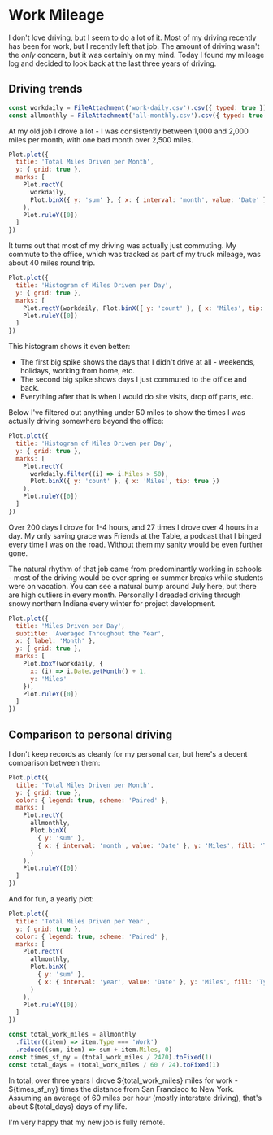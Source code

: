 # Work Mileage

I don't love driving, but I seem to do a lot of it. Most of my driving recently has been for work, but I recently left that job. The amount of driving wasn't the _only_ concern, but it was certainly on my mind. Today I found my mileage log and decided to look back at the last three years of driving.

## Driving trends

```js
const workdaily = FileAttachment('work-daily.csv').csv({ typed: true })
const allmonthly = FileAttachment('all-monthly.csv').csv({ typed: true })
```

At my old job I drove a lot - I was consistently between 1,000 and 2,000 miles per month, with one bad month over 2,500 miles.

```js
Plot.plot({
  title: 'Total Miles Driven per Month',
  y: { grid: true },
  marks: [
    Plot.rectY(
      workdaily,
      Plot.binX({ y: 'sum' }, { x: { interval: 'month', value: 'Date' }, y: 'Miles', tip: true })
    ),
    Plot.ruleY([0])
  ]
})
```

It turns out that most of my driving was actually just commuting. My commute to the office, which was tracked as part of my truck mileage, was about 40 miles round trip.

```js
Plot.plot({
  title: 'Histogram of Miles Driven per Day',
  y: { grid: true },
  marks: [
    Plot.rectY(workdaily, Plot.binX({ y: 'count' }, { x: 'Miles', tip: true })),
    Plot.ruleY([0])
  ]
})
```

This histogram shows it even better:

- The first big spike shows the days that I didn't drive at all - weekends, holidays, working from home, etc.
- The second big spike shows days I just commuted to the office and back.
- Everything after that is when I would do site visits, drop off parts, etc.

Below I've filtered out anything under 50 miles to show the times I was actually driving somewhere beyond the office:

```js
Plot.plot({
  title: 'Histogram of Miles Driven per Day',
  y: { grid: true },
  marks: [
    Plot.rectY(
      workdaily.filter((i) => i.Miles > 50),
      Plot.binX({ y: 'count' }, { x: 'Miles', tip: true })
    ),
    Plot.ruleY([0])
  ]
})
```

Over 200 days I drove for 1-4 hours, and 27 times I drove over 4 hours in a day. My only saving grace was Friends at the Table, a podcast that I binged every time I was on the road. Without them my sanity would be even further gone.

The natural rhythm of that job came from predominantly working in schools - most of the driving would be over spring or summer breaks while students were on vacation. You can see a natural bump around July here, but there are high outliers in every month. Personally I dreaded driving through snowy northern Indiana every winter for project development.

```js
Plot.plot({
  title: 'Miles Driven per Day',
  subtitle: 'Averaged Throughout the Year',
  x: { label: 'Month' },
  y: { grid: true },
  marks: [
    Plot.boxY(workdaily, {
      x: (i) => i.Date.getMonth() + 1,
      y: 'Miles'
    }),
    Plot.ruleY([0])
  ]
})
```

## Comparison to personal driving

I don't keep records as cleanly for my personal car, but here's a decent comparison between them:

```js
Plot.plot({
  title: 'Total Miles Driven per Month',
  y: { grid: true },
  color: { legend: true, scheme: 'Paired' },
  marks: [
    Plot.rectY(
      allmonthly,
      Plot.binX(
        { y: 'sum' },
        { x: { interval: 'month', value: 'Date' }, y: 'Miles', fill: 'Type', tip: true }
      )
    ),
    Plot.ruleY([0])
  ]
})
```

And for fun, a yearly plot:

```js
Plot.plot({
  title: 'Total Miles Driven per Year',
  y: { grid: true },
  color: { legend: true, scheme: 'Paired' },
  marks: [
    Plot.rectY(
      allmonthly,
      Plot.binX(
        { y: 'sum' },
        { x: { interval: 'year', value: 'Date' }, y: 'Miles', fill: 'Type', tip: true }
      )
    ),
    Plot.ruleY([0])
  ]
})
```

```js
const total_work_miles = allmonthly
  .filter((item) => item.Type === 'Work')
  .reduce((sum, item) => sum + item.Miles, 0)
const times_sf_ny = (total_work_miles / 2470).toFixed(1)
const total_days = (total_work_miles / 60 / 24).toFixed(1)
```

In total, over three years I drove ${total_work_miles} miles for work - ${times_sf_ny} times the distance from San Francisco to New York. Assuming an average of 60 miles per hour (mostly interstate driving), that's about ${total_days} days of my life.

I'm very happy that my new job is fully remote.
